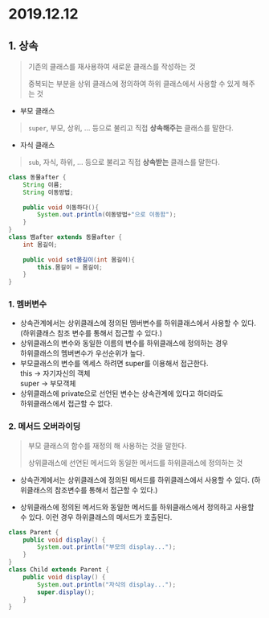 # 2019.12.12

## 1. 상속

> 기존의 클래스를 재사용하여 새로운 클래스를 작성하는 것
>
> 중복되는 부분을 상위 클래스에 정의하여 하위 클래스에서 사용할 수 있게 해주는 것

* 부모 클래스

> `super`, 부모, 상위, ... 등으로 불리고 직접 **상속해주는** 클래스를 말한다.

* 자식 클래스

> `sub`, 자식, 하위, ... 등으로 불리고 직접 **상속받는** 클래스를 말한다.

```java
class 동물after {
	String 이름;
	String 이동방법;
	
	public void 이동하다(){
		System.out.println(이동방법+"으로 이동함");
	}
}
class 뱀after extends 동물after {
	int 몸길이;
	
	public void set몸길이(int 몸길이){
		this.몸길이 = 몸길이;
	}
}
```

### 1. 멤버변수

* 상속관계에서는 상위클래스에 정의된 멤버변수를 하위클래스에서 사용할 수 있다.    (하위클래스 참조 변수를 통해서 접근할 수 있다.)                     
* 상위클래스의 변수와 동일한 이름의 변수를 하위클래스에 정의하는 경우            
  하위클래스의 멤버변수가 우선순위가 높다.                          
* 부모클래스의 변수를 엑세스 하려면 super를 이용해서 접근한다.             
  this -> 자기자신의 객체                                 
  super -> 부모객체                                    
* 상위클래스에 private으로 선언된 변수는 상속관계에 있다고 하더라도          
  하위클래스에서 접근할 수 없다.   

### 2. 메서드 오버라이딩

> 부모 클래스의 함수를 재정의 해 사용하는 것을 말한다.
>
> 상위클래스에 선언된 메서드와 동일한 메서드를 하위클래스에 정의하는 것

* 상속관계에서는 상위클래스에 정의된 메서드를 하위클래스에서 사용할 수 있다.            (하위클래스의 참조변수를 통해서 접근할 수 있다.)                         

* 상위클래스에 정의된 메서드와 동일한 메서드를 하위클래스에서 정의하고 사용할 수 있다. 이런 경우 하위클래스의 메서드가 호출된다.                              

```java
class Parent {
	public void display() {
		System.out.println("부모의 display...");
	}
}
class Child extends Parent {
	public void display() {
		System.out.println("자식의 display...");
		super.display();
	}
}
```

